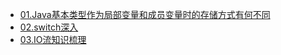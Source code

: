 - [01.Java基本类型作为局部变量和成员变量时的存储方式有何不同](https://www.jianshu.com/p/4103870f605c)
- [02.switch深入](https://github.com/AirrWang/TechnologyStack/blob/master/java%E5%9F%BA%E7%A1%80/Switch%E6%B7%B1%E5%85%A5%E7%90%86%E8%A7%A3.md)
- [03.IO流知识梳理](https://github.com/AirrWang/TechnologyStack/blob/master/java%E5%9F%BA%E7%A1%80/Switch%E6%B7%B1%E5%85%A5%E7%90%86%E8%A7%A3.md)
